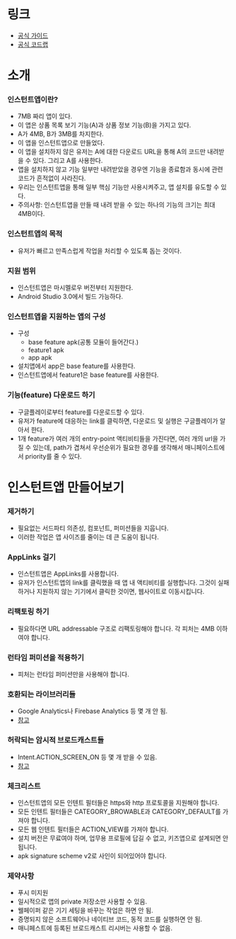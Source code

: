 # 링크
- [공식 가이드](https://developer.android.com/topic/instant-apps/index.html)
- [공식 코드랩](https://codelabs.developers.google.com/codelabs/android-instant-apps/index.html)


# 소개
### 인스턴트앱이란?
- 7MB 짜리 앱이 있다.
- 이 앱은 상품 목록 보기 기능(A)과 상품 정보 기능(B)을 가지고 있다.
- A가 4MB, B가 3MB를 차지한다.
- 이 앱을 인스턴트앱으로 만들었다.
- 이 앱을 설치하지 않은 유저는 A에 대한 다운로드 URL을 통해 A의 코드만 내려받을 수 있다. 그리고 A를 사용한다.
- 앱을 설치하지 않고 기능 일부만 내려받았을 경우엔 기능을 종료함과 동시에 관련 코드가 흔적없이 사라진다.
- 우리는 인스턴트앱을 통해 일부 핵심 기능만 사용시켜주고, 앱 설치를 유도할 수 있다.
- 주의사항: 인스턴트앱을 만들 때 내려 받을 수 있는 하나의 기능의 크기는 최대 4MB이다.

### 인스턴트앱의 목적
- 유저가 빠르고 만족스럽게 작업을 처리할 수 있도록 돕는 것이다.

### 지원 범위
- 인스턴트앱은 마시멜로우 버전부터 지원한다.
- Android Studio 3.0에서 빌드 가능하다.

### 인스턴트앱을 지원하는 앱의 구성
- 구성
	- base feature apk(공통 모듈이 들어간다.)
	- feature1 apk
	- app apk
- 설치앱에서 app은 base feature를 사용한다. 
- 인스턴트앱에서 feature1은 base feature를 사용한다.

### 기능(feature) 다운로드 하기
- 구글플레이로부터 feature를 다운로드할 수 있다.
- 유저가 feature에 대응하는 link를 클릭하면, 다운로드 및 실행은 구글플레이가 알아서 한다.
- 1개 feature가 여러 개의 entry-point 액티비티들을 가진다면, 여러 개의 url을 가질 수 있는데, path가 겹쳐서 우선순위가 필요한 경우를 생각해서 매니페이스트에서 priority를 줄 수 있다.


# 인스턴트앱 만들어보기
### 제거하기
- 필요없는 서드파티 의존성, 컴포넌트, 퍼미션들을 지웁니다.
- 이러한 작업은 앱 사이즈를 줄이는 데 큰 도움이 됩니다.

### AppLinks 걸기
- 인스턴트앱은 AppLinks를 사용합니다.
- 유저가 인스턴트앱의 link를 클릭했을 때 앱 내 액티비티를 실행합니다. 그것이 실패하거나 지원하지 않는 기기에서 클릭한 것이면, 웹사이트로 이동시킵니다. 

### 리팩토링 하기
- 필요하다면 URL addressable 구조로 리팩토링해야 합니다. 각 피처는 4MB 이하여야 합니다.

### 런타임 퍼미션을 적용하기
- 피처는 런타임 퍼미션만을 사용해야 합니다.

### 호환되는 라이브러리들
- Google Analytics나 Firebase Analytics 등 몇 개 안 됨.
- [참고](https://developer.android.com/topic/instant-apps/prepare.html#identify_tested_compatible_libraries)

### 허락되는 암시적 브로드캐스트들
- Intent.ACTION_SCREEN_ON 등 몇 개 받을 수 있음.
- [참고](https://developer.android.com/topic/instant-apps/prepare.html#identify_tested_compatible_libraries)

### 체크리스트
- 인스턴트앱의 모든 인텐트 필터들은 https와 http 프로토콜을 지원해야 합니다.
- 모든 인텐트 필터들은 CATEGORY_BROWABLE과 CATEGORY_DEFAULT를 가져야 합니다.
- 모든 웹 인텐트 필터들은 ACTION_VIEW를 가져야 합니다.
- 설치 버전은 무료여야 하며, 업무용 프로필에 답길 수 없고, 키즈앱으로 설계되면 안 됩니다.
- apk signature scheme v2로 사인이 되어있어야 합니다.

### 제약사항
- 푸시 미지원
- 일시적으로 앱의 private 저장소만 사용할 수 있음.
- 웰페이퍼 같은 기기 세팅을 바꾸는 작업은 하면 안 됨.
- 증명되지 않은 소프트웨어나 네이티브 코드, 동적 코드를 실행하면 안 됨.
- 매니페스트에 등록된 브로드캐스트 리시버는 사용할 수 없음.




